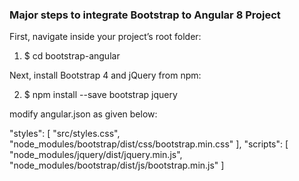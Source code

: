 ### Major steps to integrate Bootstrap to Angular 8 Project
First, navigate inside your project’s root folder:

 1. $ cd bootstrap-angular



Next, install Bootstrap 4 and jQuery from npm:

2. $ npm install --save bootstrap jquery

modify angular.json as given below:


"styles": [
      "src/styles.css", 
        "node_modules/bootstrap/dist/css/bootstrap.min.css"
      ],
      "scripts": [
        "node_modules/jquery/dist/jquery.min.js",
        "node_modules/bootstrap/dist/js/bootstrap.min.js"
      ]
